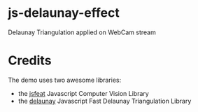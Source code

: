 js-delaunay-effect
==================

Delaunay Triangulation applied on WebCam stream

Credits
=======

The demo uses two awesome libraries:
* the [jsfeat](http://inspirit.github.io/jsfeat/) Javascript Computer Vision Library
* the [delaunay](https://github.com/ironwallaby/delaunay) Javascript Fast Delaunay Triangulation Library
